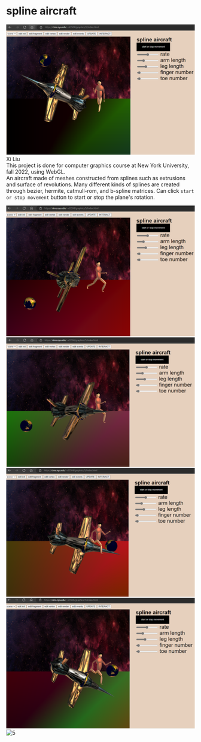 # spline aircraft

![0](img/0.png)
Xi Liu<br>
This project is done for computer graphics course at New York University, fall 2022, using WebGL.<br>
An aircraft made of meshes constructed from splines such as extrusions and surface of revolutions. Many different kinds of splines are created through bezier, hermite, catmull-rom, and b-spline matrices. Can click ```start or stop movement``` button to start or stop the plane's rotation.

![1](img/1.png)
![2](img/2.png)
![3](img/3.png)
![4](img/4.png)
![5](img/5.png)
